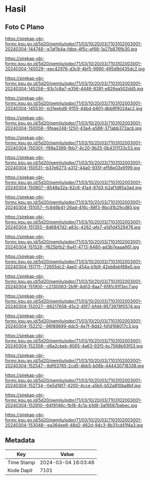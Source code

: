 # Hasil

## Foto C Plano

https://sirekap-obj-formc.kpu.go.id/5d20/pemilu/pdpr/71/03/10/20/03/7103102003001-20240304-144748--e7af1b4a-fdbe-4f5c-af68-1a27b876fb30.jpg

https://sirekap-obj-formc.kpu.go.id/5d20/pemilu/pdpr/71/03/10/20/03/7103102003001-20240304-145029--eec42976-d3c9-4bf5-9990-495d9d435dc2.jpg

https://sirekap-obj-formc.kpu.go.id/5d20/pemilu/pdpr/71/03/10/20/03/7103102003001-20240304-145258--93c1c8a7-e356-4446-8391-e826ea502dd5.jpg

https://sirekap-obj-formc.kpu.go.id/5d20/pemilu/pdpr/71/03/10/20/03/7103102003001-20240304-145530--b31eebd9-9155-44bd-b801-dbb9f9024ac2.jpg

https://sirekap-obj-formc.kpu.go.id/5d20/pemilu/pdpr/71/03/10/20/03/7103102003001-20240304-150058--9feae248-1250-43a4-a588-371abb372acb.jpg

https://sirekap-obj-formc.kpu.go.id/5d20/pemilu/pdpr/71/03/10/20/03/7103102003001-20240304-150301--f99a3399-fbb7-4c20-9b25-0b4311133c53.jpg

https://sirekap-obj-formc.kpu.go.id/5d20/pemilu/pdpr/71/03/10/20/03/7103102003001-20240304-150531--b37e6273-a312-44a0-935f-ef56e03e9199.jpg

https://sirekap-obj-formc.kpu.go.id/5d20/pemilu/pdpr/71/03/10/20/03/7103102003001-20240304-150807--8548a32a-62c8-41a4-87d3-b2af1d85a3ad.jpg

https://sirekap-obj-formc.kpu.go.id/5d20/pemilu/pdpr/71/03/10/20/03/7103102003001-20240304-151057--fc846b41-26ad-416c-88f3-9bcd1b29cd80.jpg

https://sirekap-obj-formc.kpu.go.id/5d20/pemilu/pdpr/71/03/10/20/03/7103102003001-20240304-151355--8d6847d2-a83c-4262-afe7-a1d1d4529476.jpg

https://sirekap-obj-formc.kpu.go.id/5d20/pemilu/pdpr/71/03/10/20/03/7103102003001-20240304-151528--f625bfb2-9a41-4713-8480-ad3b7eaaa661.jpg

https://sirekap-obj-formc.kpu.go.id/5d20/pemilu/pdpr/71/03/10/20/03/7103102003001-20240304-151711--72655dc2-4ae0-454a-b1b9-42eb8ebf88e5.jpg

https://sirekap-obj-formc.kpu.go.id/5d20/pemilu/pdpr/71/03/10/20/03/7103102003001-20240304-151900--c2130063-2b9f-4d03-8aa7-6f81c91f3ec7.jpg

https://sirekap-obj-formc.kpu.go.id/5d20/pemilu/pdpr/71/03/10/20/03/7103102003001-20240304-152027--86217658-45c2-45f7-bfdd-9573978f0574.jpg

https://sirekap-obj-formc.kpu.go.id/5d20/pemilu/pdpr/71/03/10/20/03/7103102003001-20240304-152212--96f89699-ddc5-4e7f-8dd2-fd1d168017c3.jpg

https://sirekap-obj-formc.kpu.go.id/5d20/pemilu/pdpr/71/03/10/20/03/7103102003001-20240304-152358--d6a2cbeb-8065-4a63-92f5-bc7568b93f53.jpg

https://sirekap-obj-formc.kpu.go.id/5d20/pemilu/pdpr/71/03/10/20/03/7103102003001-20240304-152547--8df63765-2cd5-4bb5-b06b-444430718338.jpg

https://sirekap-obj-formc.kpu.go.id/5d20/pemilu/pdpr/71/03/10/20/03/7103102003001-20240304-152734--0e5d16f7-4200-4cce-a5b5-b52a810ba8bf.jpg

https://sirekap-obj-formc.kpu.go.id/5d20/pemilu/pdpr/71/03/10/20/03/7103102003001-20240304-152910--64f9146c-fb18-4c1a-b1d9-3af9587bebec.jpg

https://sirekap-obj-formc.kpu.go.id/5d20/pemilu/pdpr/71/03/10/20/03/7103102003001-20240304-153048--ea364ee8-48d2-462d-94c3-8b31cd41f4a3.jpg


## Metadata

| Key        | Value               |
| ---------- | ------------------- |
| Time Stamp | 2024-03-04 16:03:48 |
| Kode Dapil | 7101                |



